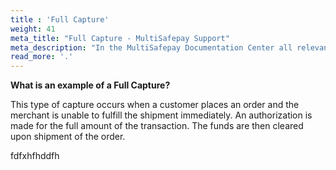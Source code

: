 ```yaml
---
title : 'Full Capture'
weight: 41
meta_title: "Full Capture - MultiSafepay Support"
meta_description: "In the MultiSafepay Documentation Center all relevant information regarding our Plugins and API. As well as Support pages for Payment Method, Tools and General Questions. You can also find the contact details of our Support Team and Integration Team."
read_more: '.'
---
```

**What is an example of a Full Capture?**

This type of capture occurs when a customer places an order and the merchant is unable to fulfill the shipment immediately. An authorization is made for the full amount of the transaction. The funds are then cleared upon shipment of the order.

fdfxhfhddfh